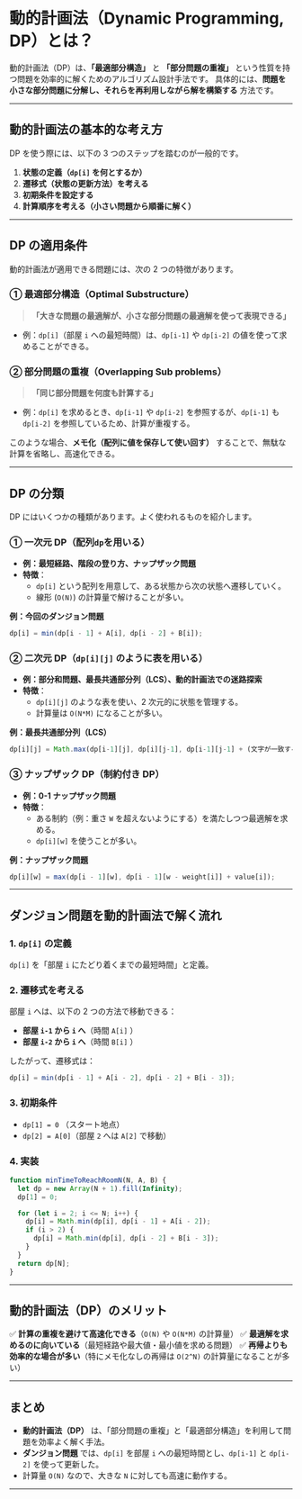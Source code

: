 # **動的計画法（Dynamic Programming, DP）とは？**

動的計画法（DP）は、**「最適部分構造」** と **「部分問題の重複」** という性質を持つ問題を効率的に解くためのアルゴリズム設計手法です。
具体的には、**問題を小さな部分問題に分解し、それらを再利用しながら解を構築する** 方法です。

---

## **動的計画法の基本的な考え方**

DP を使う際には、以下の 3 つのステップを踏むのが一般的です。

1. **状態の定義（`dp[i]` を何とするか）**
2. **遷移式（状態の更新方法）を考える**
3. **初期条件を設定する**
4. **計算順序を考える（小さい問題から順番に解く）**

---

## **DP の適用条件**

動的計画法が適用できる問題には、次の 2 つの特徴があります。

### **① 最適部分構造（Optimal Substructure）**

> **「大きな問題の最適解が、小さな部分問題の最適解を使って表現できる」**

- 例：`dp[i]`（部屋 `i` への最短時間）は、`dp[i-1]` や `dp[i-2]` の値を使って求めることができる。

### **② 部分問題の重複（Overlapping Sub problems）**

> **「同じ部分問題を何度も計算する」**

- 例：`dp[i]` を求めるとき、`dp[i-1]` や `dp[i-2]` を参照するが、`dp[i-1]` も `dp[i-2]` を参照しているため、計算が重複する。

このような場合、**メモ化（配列に値を保存して使い回す）** することで、無駄な計算を省略し、高速化できる。

---

## **DP の分類**

DP にはいくつかの種類があります。よく使われるものを紹介します。

### **① 一次元 DP（配列`dp`を用いる）**

- **例：最短経路、階段の登り方、ナップザック問題**
- **特徴**：
  - `dp[i]` という配列を用意して、ある状態から次の状態へ遷移していく。
  - 線形 (`O(N)`) の計算量で解けることが多い。

**例：今回のダンジョン問題**

```javascript
dp[i] = min(dp[i - 1] + A[i], dp[i - 2] + B[i]);
```

### **② 二次元 DP（`dp[i][j]` のように表を用いる）**

- **例：部分和問題、最長共通部分列（LCS）、動的計画法での迷路探索**
- **特徴**：
  - `dp[i][j]` のような表を使い、2 次元的に状態を管理する。
  - 計算量は `O(N*M)` になることが多い。

**例：最長共通部分列（LCS）**

```javascript
dp[i][j] = Math.max(dp[i-1][j], dp[i][j-1], dp[i-1][j-1] + (文字が一致するか?))
```

### **③ ナップザック DP（制約付き DP）**

- **例：0-1 ナップザック問題**
- **特徴**：
  - ある制約（例：重さ `W` を超えないようにする）を満たしつつ最適解を求める。
  - `dp[i][w]` を使うことが多い。

**例：ナップザック問題**

```javascript
dp[i][w] = max(dp[i - 1][w], dp[i - 1][w - weight[i]] + value[i]);
```

---

## **ダンジョン問題を動的計画法で解く流れ**

### **1. `dp[i]` の定義**

`dp[i]` を「部屋 `i` にたどり着くまでの最短時間」と定義。

### **2. 遷移式を考える**

部屋 `i` へは、以下の 2 つの方法で移動できる：

- **部屋 `i-1` から `i` へ**（時間 `A[i]` ）
- **部屋 `i-2` から `i` へ**（時間 `B[i]` ）

したがって、遷移式は：

```javascript
dp[i] = min(dp[i - 1] + A[i - 2], dp[i - 2] + B[i - 3]);
```

### **3. 初期条件**

- `dp[1] = 0` （スタート地点）
- `dp[2] = A[0]`（部屋 `2` へは `A[2]` で移動）

### **4. 実装**

```javascript
function minTimeToReachRoomN(N, A, B) {
  let dp = new Array(N + 1).fill(Infinity);
  dp[1] = 0;

  for (let i = 2; i <= N; i++) {
    dp[i] = Math.min(dp[i], dp[i - 1] + A[i - 2]);
    if (i > 2) {
      dp[i] = Math.min(dp[i], dp[i - 2] + B[i - 3]);
    }
  }
  return dp[N];
}
```

---

## **動的計画法（DP）のメリット**

✅ **計算の重複を避けて高速化できる**（`O(N)` や `O(N*M)` の計算量）
✅ **最適解を求めるのに向いている**（最短経路や最大値・最小値を求める問題）
✅ **再帰よりも効率的な場合が多い**（特にメモ化なしの再帰は `O(2^N)` の計算量になることが多い）

---

## **まとめ**

- **動的計画法（DP）** は、「部分問題の重複」と「最適部分構造」を利用して問題を効率よく解く手法。
- **ダンジョン問題** では、`dp[i]` を部屋 `i` への最短時間とし、`dp[i-1]` と `dp[i-2]` を使って更新した。
- 計算量 `O(N)` なので、大きな `N` に対しても高速に動作する。

---
